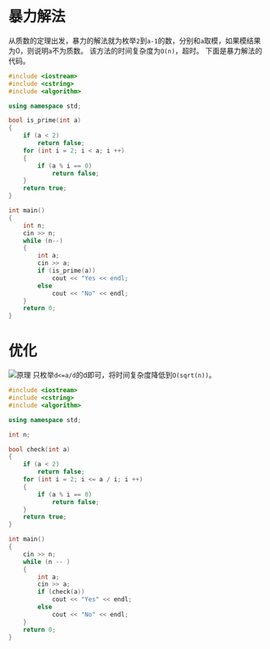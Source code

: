 # 暴力解法
从质数的定理出发，暴力的解法就为枚举`2`到`a-1`的数，分别和`a`取模，如果模结果为0，则说明`a`不为质数。
该方法的时间复杂度为`O(n)`，超时。
下面是暴力解法的代码。
``` C++
#include <iostream>
#include <cstring>
#include <algorithm>

using namespace std;

bool is_prime(int a)
{
    if (a < 2)
        return false;
    for (int i = 2; i < a; i ++)
    {
        if (a % i == 0)
            return false;
    }
    return true;
}

int main()
{
    int n;
    cin >> n;
    while (n--)
    {
        int a;
        cin >> a;
        if (is_prime(a))
            cout << "Yes << endl;
        else
            cout << "No" << endl;
    }
    return 0;
}
```
# 优化
![原理](https://cdn.acwing.com/media/article/image/2024/04/06/407140_ec032fccf3-407140_b023bbfaef-A84B73CA-C181-4BC0-9F09-76C42E6CA1B3.jpeg) 
只枚举`d<=a/d`的d即可，将时间复杂度降低到`O(sqrt(n))`。
``` C++
#include <iostream>
#include <cstring>
#include <algorithm>

using namespace std;

int n;

bool check(int a)
{
    if (a < 2)
        return false;
    for (int i = 2; i <= a / i; i ++)
    {
        if (a % i == 0)
            return false;
    }
    return true;
}

int main()
{
    cin >> n;
    while (n -- )
    {
        int a;
        cin >> a;
        if (check(a))
            cout << "Yes" << endl;
        else
            cout << "No" << endl;
    }
    return 0;
}
```
